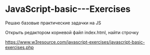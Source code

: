 # JavaScript-basic---Exercises

Решаю базовые практические задачки на JS

Открыть редактором корневой файл index.html, найти строчку
<script src="ex-УКАЗАТЬ НОМЕР ЗАДАЧИ/index.js"></script>


https://www.w3resource.com/javascript-exercises/javascript-basic-exercises.php
